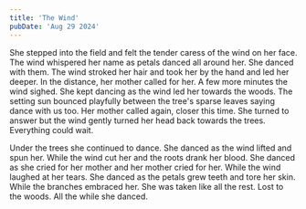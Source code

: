```yaml
---
title: 'The Wind'
pubDate: 'Aug 29 2024'
---
```


She stepped into the field and felt the tender caress of the wind on her face. The wind whispered her name as petals danced all around her. She danced with them. The wind stroked her hair and took her by the hand and led her deeper. In the distance, her mother called for her. A few more minutes the wind sighed. She kept dancing as the wind led her towards the woods. The setting sun bounced playfully between the tree's sparse leaves saying dance with us too. Her mother called again, closer this time. She turned to answer but the wind gently turned her head back towards the trees. Everything could wait.

Under the trees she continued to dance. She danced as the wind lifted and spun her. While the wind cut her and the roots drank her blood. She danced as she cried for her mother and her mother cried for her. While the wind laughed at her tears. She danced as the petals grew teeth and tore her skin. While the branches embraced her. She was taken like all the rest. Lost to the woods. All the while she danced.
